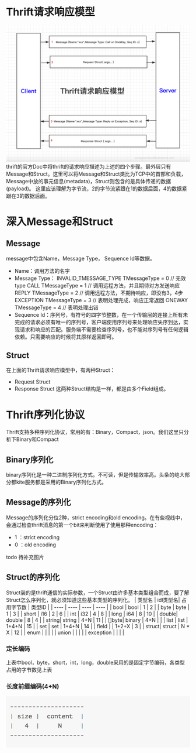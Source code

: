 # Thrift请求响应模型
![avater](图片/img_2.png)
thrift的官方Doc中将thrift的请求响应描述为上述的四个步骤。最外层只有Message和Struct。这里可以将Message和Struct类比为TCP中的首部和负载，Message中放的事元信息(metadata)，Struct则包含的是具体传递的数据(payload)。
这里应该理解为字节流，2的字节流紧跟在1的数据后面，4的数据紧跟在3的数据后面。

# 深入Message和Struct
## Message
message中包含Name，Message Type， Sequence Id等数据。
* Name：调用方法的名字
* Message Type：
  INVALID_TMESSAGE_TYPE TMessageType = 0 // 无效type
  CALL                  TMessageType = 1 // 调用远程方法，并且期待对方发送响应
  REPLY                 TMessageType = 2 // 调用远程方法，不期待响应，即没有3，4步
  EXCEPTION             TMessageType = 3 // 表明处理完成，响应正常返回
  ONEWAY                TMessageType = 4 // 表明处理出错
* Sequence Id：序列号，有符号的四字节整数，在一个传输层的连接上所有未完成的请求必须有唯一的序列号，客户端使用序列号来处理响应失序到达，实现请求和响应的匹配。服务端不需要检查序列号，也不能对序列号有任何逻辑依赖。只需要响应的时候将其原样返回即可。

## Struct
在上面的Thrift请求响应模型中，有两种Struct：
* Request Struct
* Response Struct
这两种Struct结构是一样，都是由多个Field组成。

# Thrift序列化协议
Thrift支持多种序列化协议，常用的有：Binary，Compact，json。我们这里只分析下Binary和Compact
## Binary序列化
binary序列化是一种二进制序列化方式。不可读，但是传输效率高。头条的绝大部分都kite服务都是采用的Binary序列化方式。

## Message的序列化
Message的序列化分位2种，strict encoding和old encoding。在有些视线中，会通过检查thrift消息的第一个bit来判断使用了使用那种encoding：
* 1 ：strict encoding
* 0 ：old encoding

todo 待补充图片

## Struct的序列化
Struct装的是thrift通信的实际参数，一个Struct由许多基本类型组合而成，要了解Struct怎么序列化，就必须知道这些基本类型的序列化。
| 类型名 | idl类型名| 占用字节数 | 类型ID |
| ----  | ----    | ----     | ----   |
| bool  | bool    | 1        |  2     |
| byte  | byte    | 1        |  3     |
| short | i16     | 2        |  6     |
| int   | i32     | 4        |  8     |
| long  | i64     | 8        |  10    |
| double| double  | 8        |  4     |
| string| string  | 4+N      |  11    |
| []byte| binary  | 4+N      |        |
| list  | list    | 1+4+N    |  15    |
| set   | set     | 1+4+N    |  14    |
| field |         | 1+2+X    |  3     |
| struct| struct  | N * X    |  12    |
| enum  |         |          |        |
| union |         |          |        |
| exception  |    |          |        |

### 定长编码
上表中bool，byte，short，int，long，double采用的是固定字节编码，各类型占用的字节数见上表

### 长度前缀编码(4+N)
![avater](图片/img_1.png)